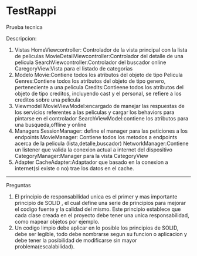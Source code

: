 # TestRappi
Prueba tecnica

Descripcion:
1) Vistas
HomeViewcontroller: Controlador de la vista principal con la lista de peliculas
MovieDetailViewcontroller:Controlador del detalle de una pelicula
SearchViewcontroller:Controlador del buscador online
CaregoryView:Vista para el listado de categorias
2) Modelo
Movie:Contiene todos los atributos del objeto de tipo Pelicula
Genres:Contiene todos los atributos del objeto de tipo genero, perteneciente a una pelicula
Credits:Contieene todos los atributos del objeto de tipo creditos, incluyendo cast y el personal, se refiere a los creditos sobre una pelicula
3) Viewmodel
MovieViewModel:encargado de manejar las respuestas de los servicios referentes a las peliculas y cargar los behaviors para pintarse en el controlador
SearchViewModel:contiene los atributos para una busqueda,offline y online
4) Managers
SessionManager: define el manager para las peticiones a los endpoints
MovieManager: Contiene todos los metodos a endpoints acerca de la pelicula (lista,detalle,buscador)
NetworkManager:Contiene un listener que valida la conexion actual a internet del dispositivo
CategoryManager:Manager para la vista CategoryView
5) Adapter
CacheAdapter:Adaptador que basado en la conexion a internet(si existe o no) trae los datos en el cache.
--------
Preguntas
1) El principio de responsabilidad unica es el primer y mas importante principio de SOLID , el cual define una serie de principios
para mejorar el codigo fuente y la  calidad del mismo. Este principio establece que cada clase creada en el proyecto debe tener una
unica responsabilidad, como mapear objetos por ejemplo.
2) Un codigo limpio debe aplicar en lo posible los principios de SOLID, debe ser legible, todo debe nombrarse segun su funcion o aplicacion
y debe tener la posibilidad de modificarse sin mayor problema(escalabilidad). 
